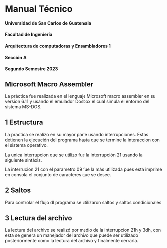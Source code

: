 Manual Técnico
===================
#### Universidad de San Carlos de Guatemala
#### Facultad de Ingeniería
#### Arquitectura de computadoras y Ensambladores 1
#### Sección A
#### Segundo Semestre 2023

## Microsoft Macro Assembler

La práctica fue realizada en el lenguaje Microsoft macro assembler en su version 6.11 y usando el emulador Dosbox el cual simula el entorno del sistema MS-DOS.

## 1 Estructura

La practica se realizo en su mayor parte usando interrupciones. Estas detienen la ejecución del programa hasta que se termine la interaccion con el sistema operativo. 

La unica interrupcion que se utilizo fue la interrupción 21 usando la siguiente sintáxis.

La interrucion 21 con el parametro 09 fue la más utilizada pues esta imprime en consola el conjunto de caracteres que se desee.

## 2 Saltos
Para controlar el flujo dl programa se utilizaron saltos y saltos condicionales

## 3 Lectura del archivo
La lectura del archivo se realizó por medio de la interrupcion 21h y 3dh, con esta se genera un manejador del archivo que puede ser utilizado posteriormente como la lectura del archivo y finalmente cerrarla.

